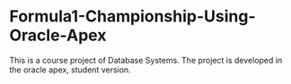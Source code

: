 # Formula1-Championship-Using-Oracle-Apex
This is a course project of Database Systems. The project is developed in the oracle apex, student version. 
